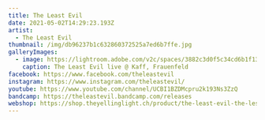 ```yaml
---
title: The Least Evil
date: 2021-05-02T14:29:23.193Z
artist:
  - The Least Evil
thumbnail: /img/db96237b1c632860372525a7ed6b7ffe.jpg
galleryImages:
  - image: https://lightroom.adobe.com/v2c/spaces/3882c3d0f5c34cd6b1f13f8e828f67bf/assets/18909814ccade61028a87cec3085de97/revisions/a61536ab274940b58657e509325b47f4/renditions/2305dffe82567e9ce59aa96795d8d363
    caption: The Least Evil live @ Kaff, Frauenfeld
facebook: https://www.facebook.com/theleastevil
instagram: https://www.instagram.com/theleastevil/
youtube: https://www.youtube.com/channel/UCBI1BZDMcpru2k193Ns3ZzQ
bandcamp: https://theleastevil.bandcamp.com/releases
webshop: https://shop.theyellinglight.ch/product/the-least-evil-the-lesser-of-two-evils-is-still-evil-lp-download/
---
```


